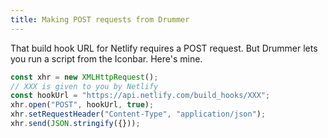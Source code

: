 ```yaml
---
title: Making POST requests from Drummer
---
```


That build hook URL for Netlify requires a POST request. But Drummer lets you run a script from the Iconbar. Here's mine.

```js
const xhr = new XMLHttpRequest();
// XXX is given to you by Netlify
const hookUrl = "https://api.netlify.com/build_hooks/XXX";
xhr.open("POST", hookUrl, true);
xhr.setRequestHeader("Content-Type", "application/json");
xhr.send(JSON.stringify({}));
```
